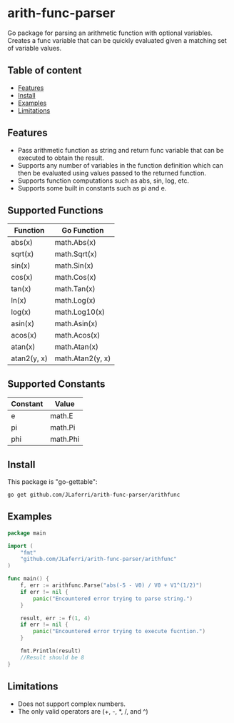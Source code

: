 # arith-func-parser
Go package for parsing an arithmetic function with optional variables. Creates a func variable that can be quickly evaluated given a matching set of variable values.

## Table of content

- [Features](#features)
- [Install](#install)
- [Examples](#examples)
- [Limitations](#limitations)

## Features

- Pass arithmetic function as string and return func variable that can be executed to obtain the result.
- Supports any number of variables in the function definition which can then be evaluated using values passed to the returned function.
- Supports function computations such as abs, sin, log, etc.
- Supports some built in constants such as pi and e.

## Supported Functions

Function  | Go Function
------- | -------
abs(x)  | math.Abs(x)
sqrt(x)	| math.Sqrt(x)
sin(x)  | math.Sin(x)
cos(x)  | math.Cos(x)
tan(x)  | math.Tan(x)
ln(x)	| math.Log(x)
log(x)	| math.Log10(x)
asin(x)	| math.Asin(x)
acos(x)	| math.Acos(x)
atan(x)	| math.Atan(x)
atan2(y, x) | math.Atan2(y, x)

## Supported Constants

Constant | Value
-------- | -------
e	| math.E
pi	| math.Pi
phi	| math.Phi

## Install

This package is "go-gettable":

    go get github.com/JLaferri/arith-func-parser/arithfunc

## Examples

``` go
package main

import (
	"fmt"
	"github.com/JLaferri/arith-func-parser/arithfunc"
)

func main() {
	f, err := arithfunc.Parse("abs(-5 - V0) / V0 + V1^(1/2)")
	if err != nil {
		panic("Encountered error trying to parse string.")
	}

	result, err := f(1, 4)
	if err != nil {
		panic("Encountered error trying to execute fucntion.")
	}

	fmt.Println(result)
	//Result should be 8
}
```

## Limitations

- Does not support complex numbers.
- The only valid operators are (+, -, *, /, and ^)
